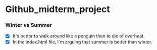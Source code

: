 # Github_midterm_project

### Winter vs Summer

- [x] It's better to walk around like a penguin than to die of overheat. 
- [x] In the index.html file, I´m arguing that summer is better than winter.